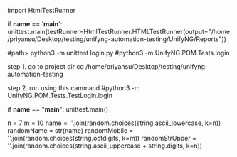 import HtmlTestRunner


if __name__ == '__main__':
    unittest.main(testRunner=HtmlTestRunner.HTMLTestRunner(output="/home/priyansu/Desktop/testing/unifyng-automation-testing/UnifyNG/Reports"))

#path> python3 -m unittest login.py
#python3 -m UnifyNG.POM.Tests.login



step 1.
go to project dir
cd /home/priyansu/Desktop/testing/unifyng-automation-testing

step 2.
run using this cammand
#python3 -m UnifyNG.POM.Tests.TestLogin.login



if __name__ == "__main__":
    unittest.main()

n = 7
m = 10
name = ''.join(random.choices(string.ascii_lowercase, k=n))
randomName = str(name)
randomMobile = ''.join(random.choices(string.octdigits, k=m))
randomStrUpper = ''.join(random.choices(string.ascii_uppercase + string.digits, k=n))